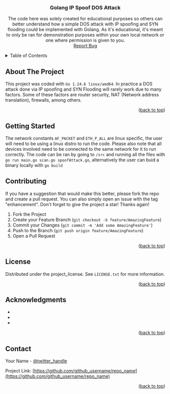 
<div align="center">
<h3 align="center">Golang IP Spoof DOS Attack </h3>

  <p align="center">
    The code here was solely created for educational purposes so others can better understand how a simple DOS attack with IP spoofing and SYN flooding could be implemented with Golang. As it's educational, it's meant to only be ran for demonstration purposes within your own local network or one where permission is given to you.
    <br />
    <a href="https://github.com/coherentjavi/Go-SpoofIP/issues/new?labels=bug&template=bug-report---.md">Report Bug</a>
  </p>
</div>

<!-- TABLE OF CONTENTS -->
<details>
  <summary>Table of Contents</summary>
  <ol>
    <li>
      <a href="#about-the-project">About The Project</a>
      <ul>
        <li><a href="#built-with">Built With</a></li>
      </ul>
    </li>
    <li>
      <a href="#getting-started">Getting Started</a>
      <ul>
        <li><a href="#prerequisites">Prerequisites</a></li>
        <li><a href="#installation">Installation</a></li>
      </ul>
    </li>
    <li><a href="#usage">Usage</a></li>
    <li><a href="#roadmap">Roadmap</a></li>
    <li><a href="#contributing">Contributing</a></li>
    <li><a href="#license">License</a></li>
    <li><a href="#acknowledgments">Acknowledgments</a></li>
     <li><a href="#contact">Contact</a></li>
  </ol>
</details>

<!-- ABOUT THE PROJECT -->
## About The Project
This project was coded with `Go 1.24.6 linux/amd64`. In practice a DOS attack done via IP spoofing and SYN Flooding will rarely work due to many factors. Some of these factors are router security, NAT (Network address translation), firewalls, among others.

<p align="right">(<a href="#readme-top">back to top</a>)</p>


<!-- GETTING STARTED -->
## Getting Started

The network constants `AF_PACKET` and `ETH_P_ALL` are linux specific, the user will need to be using a linux distro to run the code. Please also note that all devices involved need to be connected to the same network for it to run correctly. The code can be ran by going to `/src` and running all the files with `go run main.go scan.go spoofAttack.go`, alternatively the user can buid a binary locally with `go build`


<!-- CONTRIBUTING -->
## Contributing

If you have a suggestion that would make this better, please fork the repo and create a pull request. You can also simply open an issue with the tag "enhancement".
Don't forget to give the project a star! Thanks again!

1. Fork the Project
2. Create your Feature Branch (`git checkout -b feature/AmazingFeature`)
3. Commit your Changes (`git commit -m 'Add some AmazingFeature'`)
4. Push to the Branch (`git push origin feature/AmazingFeature`)
5. Open a Pull Request

<p align="right">(<a href="#readme-top">back to top</a>)</p>



<!-- LICENSE -->
## License

Distributed under the project_license. See `LICENSE.txt` for more information.

<p align="right">(<a href="#readme-top">back to top</a>)</p>

<!-- ACKNOWLEDGMENTS -->
## Acknowledgments

* []()
* []()
* []()

<p align="right">(<a href="#readme-top">back to top</a>)</p>



<!-- CONTACT -->
## Contact

Your Name - [@twitter_handle](https://twitter.com/twitter_handle)

Project Link: [https://github.com/github_username/repo_name](https://github.com/github_username/repo_name)

<p align="right">(<a href="#readme-top">back to top</a>)</p>

